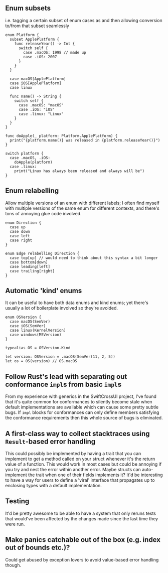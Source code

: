 ## Enum subsets

i.e. tagging a certain subset of enum cases as and then allowing conversion to/from that subset seamlessly

```
enum Platform {
  subset ApplePlatform {
    func releaseYear() -> Int {
      switch self {
        case .macOS: 1998 // made up
        case .iOS: 2007
      }
    }
  }

  case macOS[ApplePlatform]
  case iOS[ApplePlatform]
  case linux

  func name() -> String {
    switch self {
      case .macOS: "macOS"
      case .iOS: "iOS"
      case .linux: "Linux"
    }
  }
}

func doApple(_ platform: Platform.ApplePlatform) {
  print("{platform.name()} was released in {platform.releaseYear()}")
}

switch platform {
  case .macOS, .iOS:
    doApple(platform)
  case .linux:
    print("Linux has always been released and always will be")
}
```

## Enum relabelling

Allow multiple versions of an enum with different labels; I often find myself with multiple
versions of the same enum for different contexts, and there's tons of annoying glue code
involved.

```
enum Direction {
  case up
  case down
  case left
  case right
}

enum Edge relabelling Direction {
  case top[up] // would need to think about this syntax a bit longer
  case bottom[down]
  case leading[left]
  case trailing[right]
}
```

## Automatic 'kind' enums

It can be useful to have both data enums and kind enums; yet there's usually a lot of boilerplate involved so
they're avoided.

```
enum OSVersion {
  case macOS(SemVer)
  case iOS(SemVer)
  case linux(KernelVersion)
  case windows(MSVersion)
}

typealias OS = OSVersion.Kind

let version: OSVersion = .macOS(SemVer(11, 2, 5))
let os = OS(version) // OS.macOS
```

## Follow Rust's lead with separating out conformance `impl`s from basic `impl`s

From my experience with generics in the SwiftCrossUI project, I've found that it's quite common
for conformances to silently become stale when default implementations are available which can
cause some pretty subtle bugs. If `impl` blocks for conformances can only define members
satisfying the conformance requirements then this whole source of bugs is eliminated.

## A first-class way to collect stacktraces using `Result`-based error handling

This could possibly be implemented by having a trait that you can implement to get a method called
on your struct whenever it's the return value of a function. This would work in most cases but could
be annoying if you try and nest the error within another error. Maybe structs can auto-implement the
trait when one of their fields implements it? It'd be interesting to have a way for users to define
a 'viral' interface that propagates up to enclosing types with a default implementation.

## Testing

It'd be pretty awesome to be able to have a system that only reruns tests that would've been affected
by the changes made since the last time they were run.

## Make panics catchable out of the box (e.g. index out of bounds etc.)?

Could get abused by exception lovers to avoid value-based error handling though.

